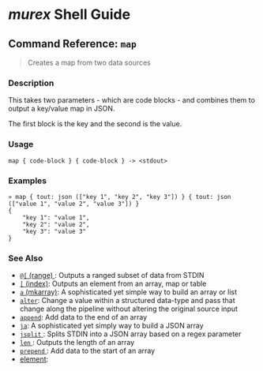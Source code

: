 # _murex_ Shell Guide

## Command Reference: `map` 

> Creates a map from two data sources

### Description

This takes two parameters - which are code blocks - and combines them to output a key/value map in JSON.

The first block is the key and the second is the value.

### Usage

    map { code-block } { code-block } -> <stdout>

### Examples

    » map { tout: json (["key 1", "key 2", "key 3"]) } { tout: json (["value 1", "value 2", "value 3"]) } 
    {
        "key 1": "value 1",
        "key 2": "value 2",
        "key 3": "value 3"
    }

### See Also

* [`@[` (range) ](../commands/range.md):
  Outputs a ranged subset of data from STDIN
* [`[` (index)](../commands/index.md):
  Outputs an element from an array, map or table
* [`a` (mkarray)](../commands/a.md):
  A sophisticated yet simple way to build an array or list
* [`alter`](../commands/alter.md):
  Change a value within a structured data-type and pass that change along the pipeline without altering the original source input
* [`append`](../commands/append.md):
  Add data to the end of an array
* [`ja`](../commands/ja.md):
  A sophisticated yet simply way to build a JSON array
* [`jsplit` ](../commands/jsplit.md):
  Splits STDIN into a JSON array based on a regex parameter
* [`len` ](../commands/len.md):
  Outputs the length of an array
* [`prepend` ](../commands/prepend.md):
  Add data to the start of an array
* [element](../commands/element.md):
  
